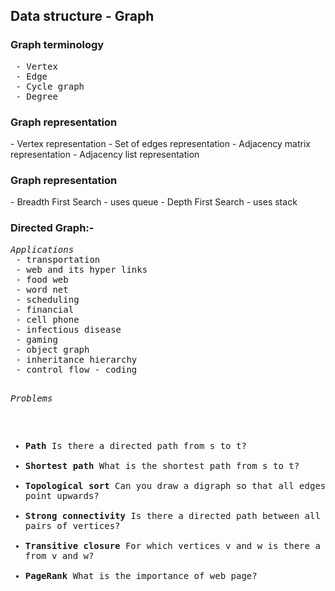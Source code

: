 Data structure - Graph
-----------------------

<h3>Graph terminology</h3>
<pre>
 - Vertex
 - Edge
 - Cycle graph
 - Degree
</pre>


<h3>Graph representation</h3>
 - Vertex representation
 - Set of edges representation
 - Adjacency matrix representation
 - Adjacency list representation
 
<h3>Graph representation</h3>
 - Breadth First Search - uses queue
 - Depth First Search - uses stack


<h3>Directed Graph:-</h3>
<pre>
<i>Applications</i>
 - transportation
 - web and its hyper links
 - food web
 - word net
 - scheduling
 - financial
 - cell phone
 - infectious disease
 - gaming
 - object graph
 - inheritance hierarchy
 - control flow - coding

<i>Problems</i>
 - <b>Path</b> Is there a directed path from s to t?
 - <b>Shortest path</b> What is the shortest path from s to t?
 - <b>Topological sort</b> Can you draw a digraph so that all edges point upwards?
 - <b>Strong connectivity</b> Is there a directed path between all pairs of vertices?
 - <b>Transitive closure</b> For which vertices v and w is there a path from v and w?
 - <b>PageRank</b> What is the importance of web page?  
</pre> 
